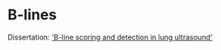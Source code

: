 # B-lines
Dissertation: ['B-line scoring and detection in lung ultrasound'](https://drive.google.com/file/d/1zq5owBgJQOdwBwYfQWwdqrAqWUTaxnDD/view?usp=sharing)
